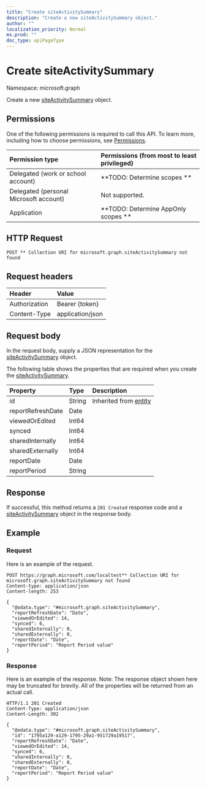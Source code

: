 ```yaml
---
title: "Create siteActivitySummary"
description: "Create a new siteActivitySummary object."
author: ""
localization_priority: Normal
ms.prod: ""
doc_type: apiPageType
---
```


# Create siteActivitySummary

Namespace: microsoft.graph

Create a new [siteActivitySummary](../resources/siteactivitysummary.md) object.

## Permissions
One of the following permissions is required to call this API. To learn more, including how to choose permissions, see [Permissions](/concepts/permissions-reference.md).

|Permission type|Permissions (from most to least privileged)|
|:---|:---|
|Delegated (work or school account)|**TODO: Determine scopes **|
|Delegated (personal Microsoft account)|Not supported.|
|Application|**TODO: Determine AppOnly scopes **|

## HTTP Request
<!-- {
  "blockType": "ignored"
}
-->
``` http
POST ** Collection URI for microsoft.graph.siteActivitySummary not found
```

## Request headers
|Header|Value|
|:---|:---|
|Authorization|Bearer {token}|
|Content-Type|application/json|

## Request body
In the request body, supply a JSON representation for the [siteActivitySummary](../resources/siteactivitysummary.md) object.

The following table shows the properties that are required when you create the [siteActivitySummary](../resources/siteactivitysummary.md).

|Property|Type|Description|
|:---|:---|:---|
|id|String| Inherited from [entity](../resources/entity.md)|
|reportRefreshDate|Date||
|viewedOrEdited|Int64||
|synced|Int64||
|sharedInternally|Int64||
|sharedExternally|Int64||
|reportDate|Date||
|reportPeriod|String||



## Response
If successful, this method returns a `201 Created` response code and a [siteActivitySummary](../resources/siteactivitysummary.md) object in the response body.

## Example

### Request
Here is an example of the request.
<!-- {
  "blockType": "request",
  "name": "create_siteactivitysummary_from_"
}
-->
``` http
POST https://graph.microsoft.com/localtest** Collection URI for microsoft.graph.siteActivitySummary not found
Content-type: application/json
Content-length: 253

{
  "@odata.type": "#microsoft.graph.siteActivitySummary",
  "reportRefreshDate": "Date",
  "viewedOrEdited": 14,
  "synced": 6,
  "sharedInternally": 0,
  "sharedExternally": 0,
  "reportDate": "Date",
  "reportPeriod": "Report Period value"
}
```

### Response
Here is an example of the response. Note: The response object shown here may be truncated for brevity. All of the properties will be returned from an actual call.
<!-- {
  "blockType": "response",
  "truncated": true,
  "@odata.type": "microsoft.graph.siteactivitysummary"
}
-->
``` http
HTTP/1.1 201 Created
Content-Type: application/json
Content-Length: 302

{
  "@odata.type": "#microsoft.graph.siteActivitySummary",
  "id": "1795a129-a129-1795-29a1-951729a19517",
  "reportRefreshDate": "Date",
  "viewedOrEdited": 14,
  "synced": 6,
  "sharedInternally": 0,
  "sharedExternally": 0,
  "reportDate": "Date",
  "reportPeriod": "Report Period value"
}
```

